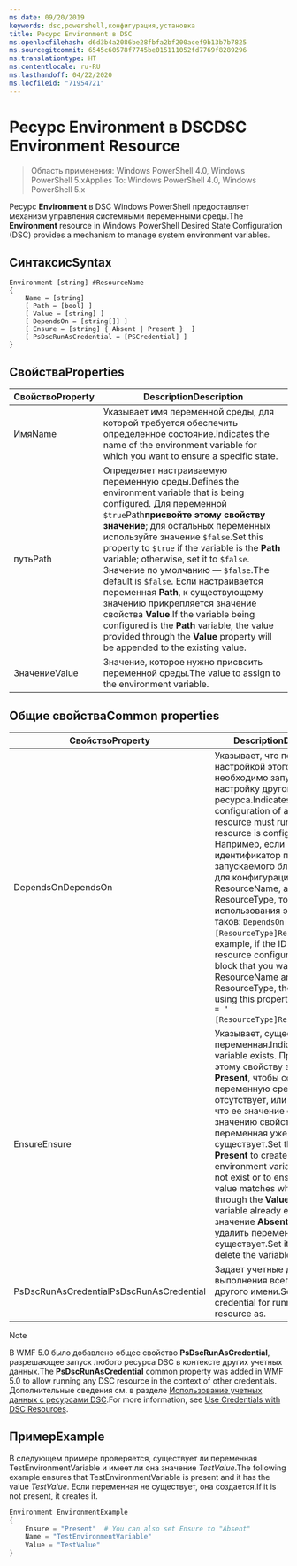 ```yaml
---
ms.date: 09/20/2019
keywords: dsc,powershell,конфигурация,установка
title: Ресурс Environment в DSC
ms.openlocfilehash: d6d3b4a2086be28fbfa2bf200acef9b13b7b7825
ms.sourcegitcommit: 6545c60578f7745be015111052fd7769f8289296
ms.translationtype: HT
ms.contentlocale: ru-RU
ms.lasthandoff: 04/22/2020
ms.locfileid: "71954721"
---
```

# <a name="dsc-environment-resource"></a><span data-ttu-id="b9958-103">Ресурс Environment в DSC</span><span class="sxs-lookup"><span data-stu-id="b9958-103">DSC Environment Resource</span></span>

> <span data-ttu-id="b9958-104">Область применения: Windows PowerShell 4.0, Windows PowerShell 5.x</span><span class="sxs-lookup"><span data-stu-id="b9958-104">Applies To: Windows PowerShell 4.0, Windows PowerShell 5.x</span></span>

<span data-ttu-id="b9958-105">Ресурс **Environment** в DSC Windows PowerShell предоставляет механизм управления системными переменными среды.</span><span class="sxs-lookup"><span data-stu-id="b9958-105">The **Environment** resource in Windows PowerShell Desired State Configuration (DSC) provides a mechanism to manage system environment variables.</span></span>

## <a name="syntax"></a><span data-ttu-id="b9958-106">Синтаксис</span><span class="sxs-lookup"><span data-stu-id="b9958-106">Syntax</span></span>

```Syntax
Environment [string] #ResourceName
{
    Name = [string]
    [ Path = [bool] ]
    [ Value = [string] ]
    [ DependsOn = [string[]] ]
    [ Ensure = [string] { Absent | Present }  ]
    [ PsDscRunAsCredential = [PSCredential] ]
}
```

## <a name="properties"></a><span data-ttu-id="b9958-107">Свойства</span><span class="sxs-lookup"><span data-stu-id="b9958-107">Properties</span></span>

|<span data-ttu-id="b9958-108">Свойство</span><span class="sxs-lookup"><span data-stu-id="b9958-108">Property</span></span> |<span data-ttu-id="b9958-109">Description</span><span class="sxs-lookup"><span data-stu-id="b9958-109">Description</span></span> |
|---|---|
|<span data-ttu-id="b9958-110">Имя</span><span class="sxs-lookup"><span data-stu-id="b9958-110">Name</span></span> |<span data-ttu-id="b9958-111">Указывает имя переменной среды, для которой требуется обеспечить определенное состояние.</span><span class="sxs-lookup"><span data-stu-id="b9958-111">Indicates the name of the environment variable for which you want to ensure a specific state.</span></span> |
|<span data-ttu-id="b9958-112">путь</span><span class="sxs-lookup"><span data-stu-id="b9958-112">Path</span></span> |<span data-ttu-id="b9958-113">Определяет настраиваемую переменную среды.</span><span class="sxs-lookup"><span data-stu-id="b9958-113">Defines the environment variable that is being configured.</span></span> <span data-ttu-id="b9958-114">Для переменной `$true`Path**присвойте этому свойству значение**; для остальных переменных используйте значение `$false`.</span><span class="sxs-lookup"><span data-stu-id="b9958-114">Set this property to `$true` if the variable is the **Path** variable; otherwise, set it to `$false`.</span></span> <span data-ttu-id="b9958-115">Значение по умолчанию — `$false`.</span><span class="sxs-lookup"><span data-stu-id="b9958-115">The default is `$false`.</span></span> <span data-ttu-id="b9958-116">Если настраивается переменная **Path**, к существующему значению прикрепляется значение свойства **Value**.</span><span class="sxs-lookup"><span data-stu-id="b9958-116">If the variable being configured is the **Path** variable, the value provided through the **Value** property will be appended to the existing value.</span></span> |
|<span data-ttu-id="b9958-117">Значение</span><span class="sxs-lookup"><span data-stu-id="b9958-117">Value</span></span> |<span data-ttu-id="b9958-118">Значение, которое нужно присвоить переменной среды.</span><span class="sxs-lookup"><span data-stu-id="b9958-118">The value to assign to the environment variable.</span></span> |

## <a name="common-properties"></a><span data-ttu-id="b9958-119">Общие свойства</span><span class="sxs-lookup"><span data-stu-id="b9958-119">Common properties</span></span>

|<span data-ttu-id="b9958-120">Свойство</span><span class="sxs-lookup"><span data-stu-id="b9958-120">Property</span></span> |<span data-ttu-id="b9958-121">Description</span><span class="sxs-lookup"><span data-stu-id="b9958-121">Description</span></span> |
|---|---|
|<span data-ttu-id="b9958-122">DependsOn</span><span class="sxs-lookup"><span data-stu-id="b9958-122">DependsOn</span></span> |<span data-ttu-id="b9958-123">Указывает, что перед настройкой этого ресурса необходимо запустить настройку другого ресурса.</span><span class="sxs-lookup"><span data-stu-id="b9958-123">Indicates that the configuration of another resource must run before this resource is configured.</span></span> <span data-ttu-id="b9958-124">Например, если идентификатор первого запускаемого блока сценария для конфигурации ресурса — ResourceName, а его тип — ResourceType, то синтаксис использования этого свойства таков: `DependsOn = "[ResourceType]ResourceName"`.</span><span class="sxs-lookup"><span data-stu-id="b9958-124">For example, if the ID of the resource configuration script block that you want to run first is ResourceName and its type is ResourceType, the syntax for using this property is `DependsOn = "[ResourceType]ResourceName"`.</span></span> |
|<span data-ttu-id="b9958-125">Ensure</span><span class="sxs-lookup"><span data-stu-id="b9958-125">Ensure</span></span> |<span data-ttu-id="b9958-126">Указывает, существует ли переменная.</span><span class="sxs-lookup"><span data-stu-id="b9958-126">Indicates if a variable exists.</span></span> <span data-ttu-id="b9958-127">Присвойте этому свойству значение **Present**, чтобы создать переменную среды, если она отсутствует, или убедиться, что ее значение соответствует значению свойства **Value**, если переменная уже существует.</span><span class="sxs-lookup"><span data-stu-id="b9958-127">Set this property to **Present** to create the environment variable if it does not exist or to ensure that its value matches what is provided through the **Value** property if the variable already exists.</span></span> <span data-ttu-id="b9958-128">Задайте значение **Absent**, чтобы удалить переменную, если она существует.</span><span class="sxs-lookup"><span data-stu-id="b9958-128">Set it to **Absent** to delete the variable if it exists.</span></span> |
|<span data-ttu-id="b9958-129">PsDscRunAsCredential</span><span class="sxs-lookup"><span data-stu-id="b9958-129">PsDscRunAsCredential</span></span> |<span data-ttu-id="b9958-130">Задает учетные данные для выполнения всего ресурса от другого имени.</span><span class="sxs-lookup"><span data-stu-id="b9958-130">Sets the credential for running the entire resource as.</span></span> |

> [!NOTE]
> <span data-ttu-id="b9958-131">В WMF 5.0 было добавлено общее свойство **PsDscRunAsCredential**, разрешающее запуск любого ресурса DSC в контексте других учетных данных.</span><span class="sxs-lookup"><span data-stu-id="b9958-131">The **PsDscRunAsCredential** common property was added in WMF 5.0 to allow running any DSC resource in the context of other credentials.</span></span> <span data-ttu-id="b9958-132">Дополнительные сведения см. в разделе [Использование учетных данных с ресурсами DSC](../../../configurations/runasuser.md).</span><span class="sxs-lookup"><span data-stu-id="b9958-132">For more information, see [Use Credentials with DSC Resources](../../../configurations/runasuser.md).</span></span>

## <a name="example"></a><span data-ttu-id="b9958-133">Пример</span><span class="sxs-lookup"><span data-stu-id="b9958-133">Example</span></span>

<span data-ttu-id="b9958-134">В следующем примере проверяется, существует ли переменная TestEnvironmentVariable и имеет ли она значение _TestValue_.</span><span class="sxs-lookup"><span data-stu-id="b9958-134">The following example ensures that TestEnvironmentVariable is present and it has the value _TestValue_.</span></span> <span data-ttu-id="b9958-135">Если переменная не существует, она создается.</span><span class="sxs-lookup"><span data-stu-id="b9958-135">If it is not present, it creates it.</span></span>

```powershell
Environment EnvironmentExample
{
    Ensure = "Present"  # You can also set Ensure to "Absent"
    Name = "TestEnvironmentVariable"
    Value = "TestValue"
}
```
